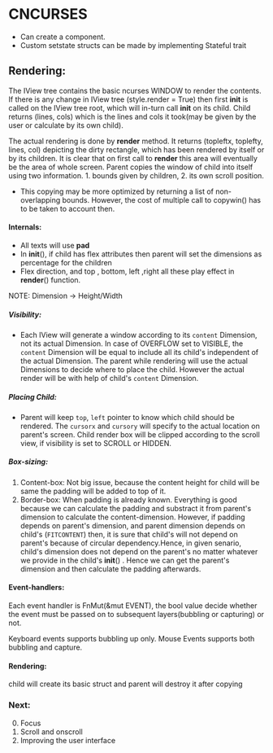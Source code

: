 # CNCURSES

* Can create a component.
* Custom setstate structs can be made by implementing Stateful trait

## Rendering:

The IView tree contains the basic ncurses WINDOW to render the contents. If there is any change in IView tree (style.render = True) then first __init__ is called on the IView tree root, which will in-turn call __init__ on its child. Child returns (lines, cols) which is the lines and cols it took(may be given by the user or calculate by its own child).

The actual rendering is done by __render__ method. It returns (topleftx, toplefty, lines, col) depicting the dirty rectangle, which has been rendered by itself or by its children. It is clear that on first call to __render__ this area will eventually be the area of whole screen. Parent copies the window of child into itself using two information. 1. bounds given by children, 2. its own scroll position. 

* This copying may be more optimized by returning a list of non-overlapping bounds. However, the cost of multiple call to copywin() has to be taken to account then.

#### Internals:
* All texts will use **pad**
* In __init__(), if child has flex attributes then parent will set the dimensions as percentage for the children
* Flex direction, and top , bottom, left ,right all these play effect in __render__() function. 

NOTE: Dimension -> Height/Width

##### Visibility:

* Each IView will generate a window according to its `content` Dimension, not its actual Dimension. In case of OVERFLOW set to VISIBLE, the `content` Dimension will be equal to include all its child's independent of the actual Dimension. The parent while rendering will use the actual Dimensions to decide where to place the child. However the actual render will be with help of child's `content` Dimension.

##### Placing Child:

* Parent will keep `top`, `left` pointer to know which child should be rendered. The `cursorx` and `cursory` will specify to the actual location on parent's screen. Child render box will be clipped according to the scroll view, if visibility is set to SCROLL or HIDDEN. 

##### Box-sizing:

1. Content-box:
    Not big issue, because the content height for child will be same the padding will be added to top of it.
2. Border-box:
    When padding is already known. Everything is good because we can calculate the padding and substract it from parent's dimension to calculate the content-dimension.
    However, if padding depends on parent's dimension, and parent dimension depends on child's (`FITCONTENT`) then, it is sure that child's will not depend on parent's because of circular dependency.Hence, in given senario, child's dimension does not depend on the parent's no matter whatever we provide in the child's __init__() . Hence we can get the parent's dimension and then calculate the padding afterwards.

#### Event-handlers:
Each event handler is FnMut(&mut EVENT), the bool value decide whether the event must be passed on to subsequent layers(bubbling or capturing) or not.

Keyboard events supports bubbling up only. 
Mouse Events supports both bubbling and capture.

#### Rendering:

child will create its basic struct and parent will destroy it after copying

### Next:

0. Focus
2. Scroll and onscroll
3. Improving the user interface